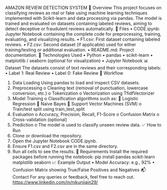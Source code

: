 AMAZON REVIEW DETECTION SYSTEM
📌 Overview
This project focuses on classifying reviews as real or fake using machine learning techniques implemented with Scikit-learn and data processing via pandas. The model is trained and evaluated on datasets containing labeled reviews, aiming to detect deceptive or fraudulent reviews automatically.
📁 Files
•	CODE.ipynb: Jupyter Notebook containing the complete code for preprocessing, training, evaluating, and visualizing results.
•	F1.csv: First dataset containing labeled reviews.
•	F2.csv: Second dataset (if applicable) used for either training/testing or additional evaluation.
•	README.md: Project documentation.
🔧 Technologies Used
•	Python
•	pandas
•	scikit-learn
•	matplotlib / seaborn (optional for visualization)
•	Jupyter Notebook
📊 Dataset
The datasets consist of text reviews and their corresponding labels:
•	Label 1: Real Review
•	Label 0: Fake Review
🧠 Workflow
1.	Data Loading
Using pandas to load and inspect CSV datasets.
2.	Preprocessing
o	Cleaning text (removal of punctuation, lowercase conversion, etc.)
o	Tokenization
o	Vectorization using TfidfVectorizer
3.	Model Training
o	Classification algorithms such as:
	Logistic Regression
	Naive Bayes
	Support Vector Machines (SVM)
o	Train/test split using train_test_split
4.	Evaluation
o	Accuracy, Precision, Recall, F1-Score
o	Confusion Matrix
o	Cross-validation (optional)
5.	Prediction
o	The model is used to classify unseen review data.
✅ How to Run
1.	Clone or download the repository.
2.	Open the Jupyter Notebook CODE.ipynb.
3.	Ensure F1.csv and F2.csv are in the same directory.
4.	Run all cells to see the results.
📌 Requirements
Install the required packages before running the notebook:
pip install pandas scikit-learn matplotlib seaborn
📈 Example Output
•	Model Accuracy: e.g., 92%
•	Confusion Matrix showing True/False Positives and Negatives
📬 Contact
For any queries or feedback, feel free to reach out.
https://www.linkedin.com/in/nikunjjain29/

